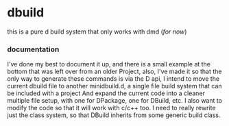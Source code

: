 # dbuild
this is a pure d build system that only works with dmd (_for now_)

### documentation
I've done my best to document it up, and there is a small example at the bottom that was left over from an older
Project, also, I've made it so that the only way to generate these commands is via the D api, I intend to move
the current dbuild file to another minidbuild.d, a single file build system that can be included with a project
And expand the current code into a cleaner multiple file setup, with one for DPackage, one for DBuild, etc. I also
want to modify the code so that it will work with c/c++ too. I need to really rewrite just the class system, so
that DBuild inherits from some generic build class.
